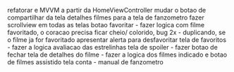 
refatorar e MVVM a partir da HomeViewController
mudar o botao de compartilhar da tela detalhes filmes para a tela de fanzometro
fazer scrollview em todas as telas
botao favoritar - fazer logica com filme favoritado,  o coracao precisa ficar cheio/ colorido, bug 2x - duplicando, se o filme ja for favoritado apresentar alerta para desfavoritar 
tela de favoritos - fazer a logica avaliacao das estrelinhas
tela de spoiler - fazer botao de fechar 
tela de detalhes do filme - fazer a logica dos filmes indicado e botao de filmes assistido
tela conta - manual de fanzometro 
